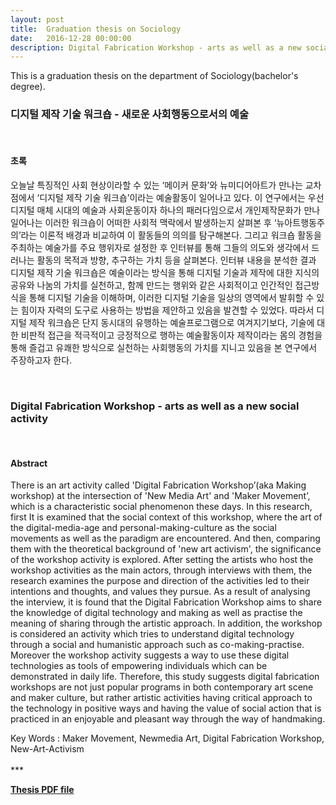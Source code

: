 ```yaml
---
layout: post
title:  Graduation thesis on Sociology
date:   2016-12-28 00:00:00
description: Digital Fabrication Workshop - arts as well as a new social activity
---
```

This is a graduation thesis on the department of Sociology(bachelor's degree).

<h3>디지털 제작 기술 워크숍 - 새로운 사회행동으로서의 예술</h3>
<br/>
<h4>초록</h4>
<p>
오늘날 특징적인 사회 현상이라할 수 있는 ‘메이커 문화’와 뉴미디어아트가 만나는 교차점에서 ‘디지털 제작 기술 워크숍’이라는 예술활동이 일어나고 있다. 이 연구에서는 우선 디지털 매체 시대의 예술과 사회운동이자 하나의 패러다임으로서 개인제작문화가 만나 일어나는 이러한 워크숍이 어떠한 사회적 맥락에서 발생하는지 살펴본 후 ‘뉴아트행동주의’라는 이론적 배경과 비교하여 이 활동들의 의의를 탐구해본다. 그리고 워크숍 활동을 주최하는 예술가를 주요 행위자로 설정한 후 인터뷰를 통해 그들의 의도와 생각에서 드러나는 활동의 목적과 방향, 추구하는 가치 등을 살펴본다. 인터뷰 내용을 분석한 결과 디지털 제작 기술 워크숍은 예술이라는 방식을 통해 디지털 기술과 제작에 대한 지식의 공유와 나눔의 가치를 실천하고, 함께 만드는 행위와 같은 사회적이고 인간적인 접근방식을 통해 디지털 기술을 이해하며, 이러한 디지털 기술을 일상의 영역에서 발휘할 수 있는 힘이자 자력의 도구로 사용하는 방법을 제안하고 있음을 발견할 수 있었다. 따라서 디지털 제작 워크숍은 단지 동시대의 유행하는 예술프로그램으로 여겨지기보다, 기술에 대한 비판적 접근을 적극적이고 긍정적으로 행하는 예술활동이자 제작이라는 몸의 경험을 통해 즐겁고 유쾌한 방식으로 실천하는 사회행동의 가치를 지니고 있음을 본 연구에서 주장하고자 한다.
</p>
<br/>
<h3>Digital Fabrication Workshop - arts as well as a new social activity</h3>
<br/>
<h4>Abstract</h4>
<p>
There is an art activity called 'Digital Fabrication Workshop’(aka Making workshop) at the intersection of 'New Media Art' and 'Maker Movement’, which is a characteristic social phenomenon these days. In this research, first It is examined that the social context of this workshop, where the art of the digital-media-age and personal-making-culture as the social movements as well as the paradigm are encountered. And then, comparing them with the theoretical background of 'new art activism', the significance of the workshop activity is explored. After setting the artists who host the workshop activities as the main actors, through interviews with them, the research examines the purpose and direction of the activities led to their intentions and thoughts, and values they pursue. As a result of analysing the interview, it is found that the Digital Fabrication Workshop aims to share the knowledge of digital technology and making as well as practise the meaning of sharing through the artistic approach. In addition, the workshop is considered an activity which tries to understand digital technology through a social and humanistic approach such as co-making-practise. Moreover the workshop activity suggests a way to use these digital technologies as tools of empowering individuals which can be demonstrated in daily life. Therefore, this study suggests digital fabrication workshops are not just popular programs in both contemporary art scene and maker culture, but rather artistic activities having critical approach to the technology in positive ways and having the value of social action that is practiced in an enjoyable and pleasant way through the way of handmaking.
</p>
Key Words : Maker Movement, Newmedia Art, Digital Fabrication Workshop, New-Art-Activism
<br/><br/>
***
<p><a href="https://drive.google.com/file/d/0ByhZ0sS_rxCISnNjR3ZQWXpsSWs/view?usp=sharing"><b>Thesis PDF file</b></a></p>

